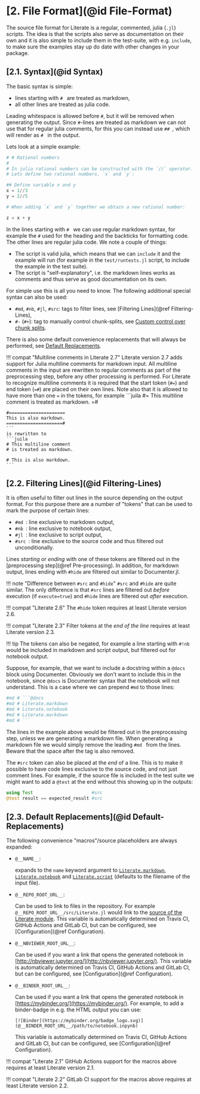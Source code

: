 # [**2.** File Format](@id File-Format)

The source file format for Literate is a regular, commented, julia (`.jl`) scripts.
The idea is that the scripts also serve as documentation on their own and it is also
simple to include them in the test-suite, with e.g. `include`, to make sure the examples
stay up do date with other changes in your package.

## [**2.1.** Syntax](@id Syntax)

The basic syntax is simple:
- lines starting with `# ` are treated as markdown,
- all other lines are treated as julia code.

Leading whitespace is allowed before `#`, but it will be removed when generating the
output. Since `#`-lines are treated as markdown we can not use that for regular julia
comments, for this you can instead use `## `, which will render as `# ` in the output.

Lets look at a simple example:
```julia
# # Rational numbers
#
# In julia rational numbers can be constructed with the `//` operator.
# Lets define two rational numbers, `x` and `y`:

## Define variable x and y
x = 1//3
y = 2//5

# When adding `x` and `y` together we obtain a new rational number:

z = x + y
```
In the lines starting with `# ` we can use regular markdown syntax, for example the `#`
used for the heading and the backticks for formatting code. The other lines are regular
julia code. We note a couple of things:
- The script is valid julia, which means that we can `include` it and the example will run
  (for example in the `test/runtests.jl` script, to include the example in the test suite).
- The script is "self-explanatory", i.e. the markdown lines works as comments and
  thus serve as good documentation on its own.

For simple use this is all you need to know. The following additional special syntax can also be used:
- `#md`, `#nb`, `#jl`, `#src`: tags to filter lines, see [Filtering Lines](@ref Filtering-Lines),
- `#-` (`#+`): tag to manually control chunk-splits, see [Custom control over chunk splits](@ref).

There is also some default convenience replacements that will always be performed, see
[Default Replacements](@ref).

!!! compat "Multiline comments in Literate 2.7"
    Literate version 2.7 adds support for Julia multiline comments for markdown input.
    All multiline comments in the input are rewritten to regular comments as part of the
    preprocessing step, before any other processing is performed. For Literate to recognize
    multiline comments it is required that the start token (`#=`) and end token (`=#`) are
    placed on their own lines. Note also that it is allowed to have more than one `=` in the
    tokens, for example
    ```juila
    #=
    This multiline comment
    is treated as markdown.
    =#

    #=====================
    This is also markdown.
    =====================#
    ```
    is rewritten to
    ```juila
    # This multiline comment
    # is treated as markdown.

    # This is also markdown.
    ```


## [**2.2.** Filtering Lines](@id Filtering-Lines)

It is often useful to filter out lines in the source depending on the output format.
For this purpose there are a number of "tokens" that can be used to mark the purpose of
certain lines:
- `#md `: line exclusive to markdown output,
- `#nb `: line exclusive to notebook output,
- `#jl `: line exclusive to script output,
- `#src `: line exclusive to the source code and thus filtered out unconditionally.

Lines *starting* or *ending* with one of these tokens are filtered out in the
[preprocessing step](@ref Pre-processing). In addition, for markdown output, lines
ending with `#hide` are filtered out similar to Documenter.jl.


!!! note "Difference between `#src` and `#hide`"
    `#src` and `#hide` are quite similar. The only difference is that `#src` lines
    are filtered out *before* execution (if `execute=true`) and `#hide` lines
    are filtered out *after* execution.

!!! compat "Literate 2.6"
    The `#hide` token requires at least Literate version 2.6.

!!! compat "Literate 2.3"
    Filter tokens at the *end of the line* requires at least Literate version 2.3.

!!! tip
    The tokens can also be negated, for example a line starting with `#!nb` would
    be included in markdown and script output, but filtered out for notebook output.

Suppose, for example, that we want to include a docstring within a `@docs` block
using Documenter. Obviously we don't want to include this in the notebook,
since `@docs` is Documenter syntax that the notebook will not understand. This
is a case where we can prepend `#md` to those lines:
````julia
#md # ```@docs
#md # Literate.markdown
#md # Literate.notebook
#md # Literate.markdown
#md # ```
````
The lines in the example above would be filtered out in the preprocessing step, unless we are
generating a markdown file. When generating a markdown file we would simply remove
the leading `#md ` from the lines. Beware that the space after the tag is also removed.

The `#src` token can also be placed at the *end* of a line. This is to make it possible
to have code lines exclusive to the source code, and not just comment lines. For example,
if the source file is included in the test suite we might want to add a `@test` at the end
without this showing up in the outputs:

```julia
using Test                      #src
@test result == expected_result #src
```


## [**2.3.** Default Replacements](@id Default-Replacements)

The following convenience "macros"/source placeholders are always expanded:

- `@__NAME__`:

  expands to the `name` keyword argument to [`Literate.markdown`](@ref),
  [`Literate.notebook`](@ref) and [`Literate.script`](@ref)
  (defaults to the filename of the input file).

- `@__REPO_ROOT_URL__`:

  Can be used to link to files in the repository.
  For example `@__REPO_ROOT_URL__/src/Literate.jl` would link to the
  [source of the Literate module](https://github.com/fredrikekre/Literate.jl/blob/master/src/Literate.jl).
  This variable is automatically determined on Travis CI, GitHub Actions and GitLab CI,
  but can be configured, see [Configuration](@ref Configuration).

- `@__NBVIEWER_ROOT_URL__`:

  Can be used if you want a link that opens the generated notebook in
  [http://nbviewer.jupyter.org/](http://nbviewer.jupyter.org/).
  This variable is automatically determined on Travis CI, GitHub Actions and GitLab CI,
  but can be configured, see [Configuration](@ref Configuration).

- `@__BINDER_ROOT_URL__`:

  Can be used if you want a link that opens the generated notebook in
  [https://mybinder.org/](https://mybinder.org/). For example,
  to add a binder-badge in e.g. the HTML output you can use:
  ```
  [![Binder](https://mybinder.org/badge_logo.svg)](@__BINDER_ROOT_URL__/path/to/notebook.inpynb)
  ```
  This variable is automatically determined on Travis CI, GitHub Actions and GitLab CI,
  but can be configured, see [Configuration](@ref Configuration).

!!! compat "Literate 2.1"
    GitHub Actions support for the macros above requires at least Literate version 2.1.

!!! compat "Literate 2.2"
    GitLab CI support for the macros above requires at least Literate version 2.2.

